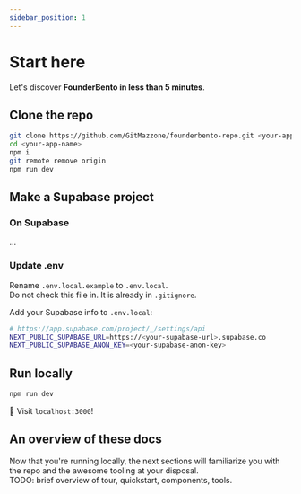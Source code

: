```yaml
---
sidebar_position: 1
---
```


# Start here

Let's discover **FounderBento in less than 5 minutes**.

## Clone the repo

```bash
git clone https://github.com/GitMazzone/founderbento-repo.git <your-app-name>
cd <your-app-name>
npm i
git remote remove origin
npm run dev
```

## Make a Supabase project

### On Supabase

...

### Update .env

Rename `.env.local.example` to `.env.local`.  
Do not check this file in. It is already in `.gitignore`.  

Add your Supabase info to `.env.local`:
```bash
# https://app.supabase.com/project/_/settings/api
NEXT_PUBLIC_SUPABASE_URL=https://<your-supabase-url>.supabase.co
NEXT_PUBLIC_SUPABASE_ANON_KEY=<your-supabase-anon-key>
```

## Run locally

```bash
npm run dev
```

🥂 Visit `localhost:3000`!

## An overview of these docs

Now that you're running locally, the next sections will familiarize you with the repo and the awesome tooling at your disposal.  
TODO: brief overview of tour, quickstart, components, tools.
